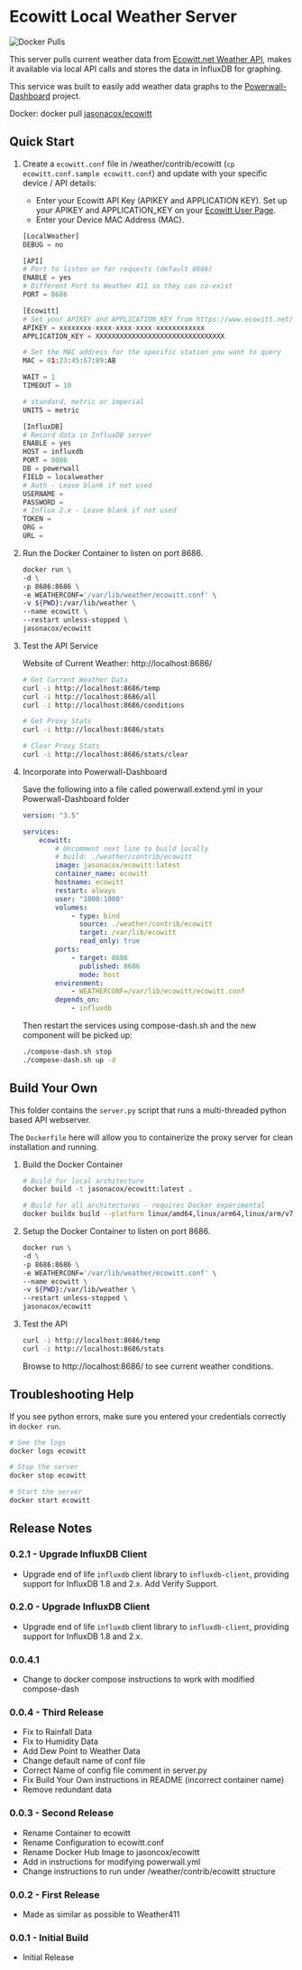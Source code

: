 # Ecowitt Local Weather Server

![Docker Pulls](https://img.shields.io/docker/pulls/jasonacox/ecowitt)

This server pulls current weather data from [Ecowitt.net Weather API](https://api.ecowitt.net/api/v3/device/real_time), makes it available via local API calls and stores the data in InfluxDB for graphing.

This service was built to easily add weather data graphs to the [Powerwall-Dashboard](https://github.com/jasonacox/Powerwall-Dashboard) project.

Docker: docker pull [jasonacox/ecowitt](https://hub.docker.com/r/jasonacox/ecowitt)

## Quick Start


1. Create a `ecowitt.conf` file in /weather/contrib/ecowitt (`cp ecowitt.conf.sample ecowitt.conf`) and update with your specific device / API details:

    * Enter your Ecowitt API Key (APIKEY and APPLICATION KEY). Set up your APIKEY and APPLICATION_KEY on your [Ecowitt User Page](https://www.ecowitt.net/user/index). 
    * Enter your Device MAC Address (MAC).

    ```python
    [LocalWeather]
    DEBUG = no

    [API]
    # Port to listen on for requests (default 8686)
    ENABLE = yes
    # Different Port to Weather 411 so they can co-exist
    PORT = 8686

    [Ecowitt]
    # Set your APIKEY and APPLICATION_KEY from https://www.ecowitt.net/user/index
    APIKEY = xxxxxxxx-xxxx-xxxx-xxxx-xxxxxxxxxxxx
    APPLICATION_KEY = XXXXXXXXXXXXXXXXXXXXXXXXXXXXXXXX

    # Set the MAC address for the specific station you want to query
    MAC = 01:23:45:67:89:AB

    WAIT = 1
    TIMEOUT = 10

    # standard, metric or imperial 
    UNITS = metric

    [InfluxDB]
    # Record data in InfluxDB server 
    ENABLE = yes
    HOST = influxdb
    PORT = 8086
    DB = powerwall
    FIELD = localweather
    # Auth - Leave blank if not used
    USERNAME =
    PASSWORD =
    # Influx 2.x - Leave blank if not used
    TOKEN =
    ORG =
    URL =

2. Run the Docker Container to listen on port 8686.

    ```bash
    docker run \
    -d \
    -p 8686:8686 \
    -e WEATHERCONF='/var/lib/weather/ecowitt.conf' \
    -v ${PWD}:/var/lib/weather \
    --name ecowitt \
    --restart unless-stopped \
    jasonacox/ecowitt
    ```

3. Test the API Service

    Website of Current Weather: http://localhost:8686/

    ```bash
    # Get Current Weather Data
    curl -i http://localhost:8686/temp
    curl -i http://localhost:8686/all
    curl -i http://localhost:8686/conditions

    # Get Proxy Stats
    curl -i http://localhost:8686/stats

    # Clear Proxy Stats
    curl -i http://localhost:8686/stats/clear
    ```

4. Incorporate into Powerwall-Dashboard

    Save the following into a file called powerwall.extend.yml in your Powerwall-Dashboard folder

    ```yaml
    version: "3.5"

    services:
        ecowitt:
            # Uncomment next line to build locally
            # build: ./weather/contrib/ecowitt
            image: jasonacox/ecowitt:latest
            container_name: ecowitt
            hostname: ecowitt
            restart: always
            user: "1000:1000"
            volumes:
                - type: bind
                  source: ./weather/contrib/ecowitt
                  target: /var/lib/ecowitt
                  read_only: true
            ports:
                - target: 8686
                  published: 8686
                  mode: host
            environment:
                - WEATHERCONF=/var/lib/ecowitt/ecowitt.conf
            depends_on:
                - influxdb
    ```

    Then restart the services using compose-dash.sh and the new component will be picked up:

    ```bash
    ./compose-dash.sh stop
    ./compose-dash.sh up -d
    ```


## Build Your Own

This folder contains the `server.py` script that runs a multi-threaded python based API webserver.  

The `Dockerfile` here will allow you to containerize the proxy server for clean installation and running.

1. Build the Docker Container

    ```bash
    # Build for local architecture  
    docker build -t jasonacox/ecowitt:latest .

    # Build for all architectures - requires Docker experimental 
    docker buildx build --platform linux/amd64,linux/arm64,linux/arm/v7 -t jasonacox/ecowitt:latest . 

    ```

2. Setup the Docker Container to listen on port 8686.

    ```bash
    docker run \
    -d \
    -p 8686:8686 \
    -e WEATHERCONF='/var/lib/weather/ecowitt.conf' \
    --name ecowitt \
    -v ${PWD}:/var/lib/weather \
    --restart unless-stopped \
    jasonacox/ecowitt
    ```

3. Test the API

    ```bash
    curl -i http://localhost:8686/temp
    curl -i http://localhost:8686/stats
    ```

    Browse to http://localhost:8686/ to see current weather conditions.


## Troubleshooting Help

If you see python errors, make sure you entered your credentials correctly in `docker run`.

```bash
# See the logs
docker logs ecowitt

# Stop the server
docker stop ecowitt

# Start the server
docker start ecowitt
```

## Release Notes

### 0.2.1 - Upgrade InfluxDB Client 

* Upgrade end of life `influxdb` client library to `influxdb-client`, providing support for InfluxDB 1.8 and 2.x.  Add Verify Support.

### 0.2.0 - Upgrade InfluxDB Client 

* Upgrade end of life `influxdb` client library to `influxdb-client`, providing support for InfluxDB 1.8 and 2.x.

### 0.0.4.1 

* Change to docker compose instructions to work with modified compose-dash

### 0.0.4 - Third Release 

* Fix to Rainfall Data
* Fix to Humidity Data
* Add Dew Point to Weather Data
* Change default name of conf file
* Correct Name of config file comment in server.py
* Fix Build Your Own instructions in README (incorrect container name)
* Remove redundant data

### 0.0.3 - Second Release 

* Rename Container to ecowitt
* Rename Configuration to ecowitt.conf
* Rename Docker Hub Image to jasoncox/ecowitt
* Add in instructions for modifying powerwall.yml
* Change instructions to run under /weather/contrib/ecowitt structure

### 0.0.2 - First Release 

* Made as similar as possible to Weather411

### 0.0.1 - Initial Build

* Initial Release
